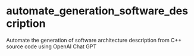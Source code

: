 # automate_generation_software_description
Automate the generation of software architecture description from C++ source code using OpenAI Chat GPT
